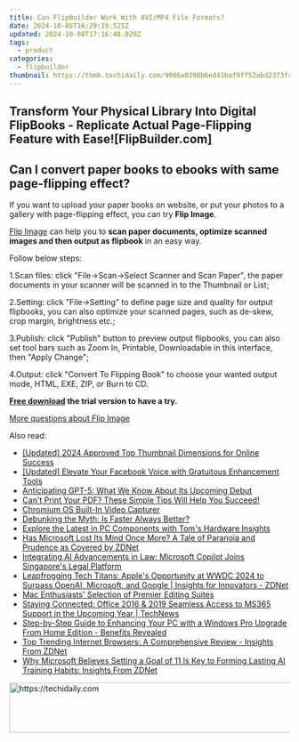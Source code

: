 ```yaml
---
title: Can FlipBuilder Work With AVI/MP4 File Formats?
date: 2024-10-05T16:29:19.525Z
updated: 2024-10-08T17:16:48.029Z
tags:
  - product
categories:
  - flipbuilder
thumbnail: https://thmb.techidaily.com/9986a0298b6ed41baf9ff52abd2373f4874f20858ec27b5c29bc07659651b716.jpg
---
```


## Transform Your Physical Library Into Digital FlipBooks - Replicate Actual Page-Flipping Feature with Ease![FlipBuilder.com]

## Can I convert paper books to ebooks with same page-flipping effect?

If you want to upload your paper books on website, or put your photos to a gallery with page-flipping effect, you can try **Flip Image**. 

[Flip Image](https://tools.techidaily.com/flipbuilder/products/) can help you to **scan paper documents, optimize scanned images and then output as flipbook** in an easy way.

Follow below steps:

1.Scan files: click "File->Scan->Select Scanner and Scan Paper", the paper documents in your scanner will be scanned in to the Thumbnail or List;

2.Setting: click "File->Setting" to define page size and quality for output flipbooks, you can also optimize your scanned pages, such as de-skew, crop margin, brightness etc.;

3.Publish: click "Publish" button to preview output flipbooks, you can also set tool bars such as Zoom In, Printable, Downloadable in this interface, then "Apply Change";

4.Output: click "Convert To Flipping Book" to choose your wanted output mode, HTML, EXE, ZIP, or Burn to CD.

**[Free download](https://tools.techidaily.com/flipbuilder/products/) the trial version to have a try.** 

[More questions about Flip Image](https://tools.techidaily.com/flipbuilder/products/)

<ins class="adsbygoogle"
     style="display:block"
     data-ad-format="autorelaxed"
     data-ad-client="ca-pub-7571918770474297"
     data-ad-slot="1223367746"></ins>

<ins class="adsbygoogle"
     style="display:block"
     data-ad-client="ca-pub-7571918770474297"
     data-ad-slot="8358498916"
     data-ad-format="auto"
     data-full-width-responsive="true"></ins>

<span class="atpl-alsoreadstyle">Also read:</span>
<div><ul>
<li><a href="https://youtube-docs.techidaily.com/ed-2024-approved-top-thumbnail-dimensions-for-online-success/"><u>[Updated] 2024 Approved Top Thumbnail Dimensions for Online Success</u></a></li>
<li><a href="https://facebook-videos.techidaily.com/updated-elevate-your-facebook-voice-with-gratuitous-enhancement-tools/"><u>[Updated] Elevate Your Facebook Voice with Gratuitous Enhancement Tools</u></a></li>
<li><a href="https://tech-haven.techidaily.com/anticipating-gpt-5-what-we-know-about-its-upcoming-debut/"><u>Anticipating GPT-5: What We Know About Its Upcoming Debut</u></a></li>
<li><a href="https://win-howtos.techidaily.com/1723210910844-cant-print-your-pdf-these-simple-tips-will-help-you-succeed/"><u>Can't Print Your PDF? These Simple Tips Will Help You Succeed!</u></a></li>
<li><a href="https://video-capture.techidaily.com/chromium-os-built-in-video-capturer/"><u>Chromium OS Built-In Video Capturer</u></a></li>
<li><a href="https://games-able.techidaily.com/debunking-the-myth-is-faster-always-better/"><u>Debunking the Myth: Is Faster Always Better?</u></a></li>
<li><a href="https://hardware-help.techidaily.com/explore-the-latest-in-pc-components-with-toms-hardware-insights/"><u>Explore the Latest in PC Components with Tom's Hardware Insights</u></a></li>
<li><a href="https://win-outstanding.techidaily.com/has-microsoft-lost-its-mind-once-more-a-tale-of-paranoia-and-prudence-as-covered-by-zdnet/"><u>Has Microsoft Lost Its Mind Once More? A Tale of Paranoia and Prudence as Covered by ZDNet</u></a></li>
<li><a href="https://win-outstanding.techidaily.com/integrating-ai-advancements-in-law-microsoft-copilot-joins-singapores-legal-platform/"><u>Integrating AI Advancements in Law: Microsoft Copilot Joins Singapore's Legal Platform</u></a></li>
<li><a href="https://win-outstanding.techidaily.com/leapfrogging-tech-titans-apples-opportunity-at-wwdc-2024-to-surpass-openai-microsoft-and-google-insights-for-innovators-zdnet/"><u>Leapfrogging Tech Titans: Apple's Opportunity at WWDC 2024 to Surpass OpenAI, Microsoft, and Google | Insights for Innovators - ZDNet</u></a></li>
<li><a href="https://fox-links.techidaily.com/mac-enthusiasts-selection-of-premier-editing-suites/"><u>Mac Enthusiasts' Selection of Premier Editing Suites</u></a></li>
<li><a href="https://win-outstanding.techidaily.com/staying-connected-office-2016-and-2019-seamless-access-to-ms365-support-in-the-upcoming-year-technews/"><u>Staying Connected: Office 2016 & 2019 Seamless Access to MS365 Support in the Upcoming Year | TechNews</u></a></li>
<li><a href="https://win-outstanding.techidaily.com/step-by-step-guide-to-enhancing-your-pc-with-a-windows-pro-upgrade-from-home-edition-benefits-revealed/"><u>Step-by-Step Guide to Enhancing Your PC with a Windows Pro Upgrade From Home Edition - Benefits Revealed</u></a></li>
<li><a href="https://win-outstanding.techidaily.com/top-trending-internet-browsers-a-comprehensive-review-insights-from-zdnet/"><u>Top Trending Internet Browsers: A Comprehensive Review - Insights From ZDNet</u></a></li>
<li><a href="https://win-outstanding.techidaily.com/why-microsoft-believes-setting-a-goal-of-11-is-key-to-forming-lasting-ai-training-habits-insights-from-zdnet/"><u>Why Microsoft Believes Setting a Goal of 11 Is Key to Forming Lasting AI Training Habits: Insights From ZDNet</u></a></li>
</ul></div>

<!-- affiliate ads begin -->
<a href="https://appsumo.8odi.net/c/5597632/2144271/7443" target="_top" id="2144271">
  <img src="//a.impactradius-go.com/display-ad/7443-2144271" border="0" alt="https://techidaily.com" width="600" height="90"/>
</a>
<img height="0" width="0" src="https://appsumo.8odi.net/i/5597632/2144271/7443" style="position:absolute;visibility:hidden;" border="0" />
<!-- affiliate ads end -->

